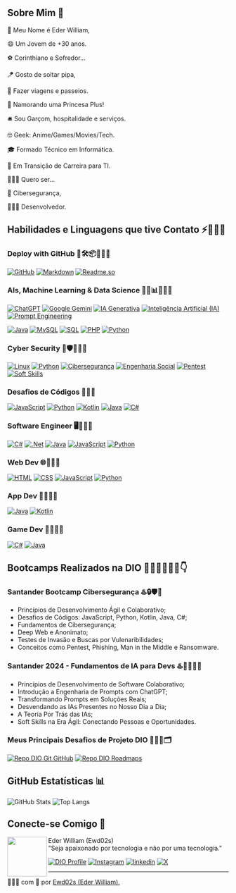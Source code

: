 ## Sobre Mim 💬
👋 Meu Nome é Eder William,

😄 Um Jovem de +30 anos.

⚽ Corinthiano e Sofredor...

🪁 Gosto de soltar pipa,

🎒 Fazer viagens e passeios.

💍 Namorando uma Princesa Plus!

🛎️ Sou Garçom, hospitalidade e serviços.

🤓 Geek: Anime/Games/Movies/Tech.

🎓 Formado Técnico em Informática.

🌱 Em Transição de Carreira para TI.

🙋🏿‍♂️ Quero ser...

🔐 Cibersegurança,

👨🏾‍💻 Desenvolvedor.

## Habilidades e Linguagens que tive Contato ⚡👨🏾‍💻
### Deploy with GitHub 🚀🛠️📦👨🏾‍💻
[![GitHub](https://img.shields.io/badge/GitHub-000?style=for-the-badge&logo=github)](https://docs.github.com/)
[![Markdown](https://img.shields.io/badge/Markdown-000?style=for-the-badge&logo=Markdown)](https://www.markdownguide.org/)
[![Readme.so](https://img.shields.io/badge/Readme-000?style=for-the-badge&logo=Readme)](https://readme.so/pt)
### AIs, Machine Learning & Data Science 🤖🦾📊👨🏾‍💻
[![ChatGPT](https://img.shields.io/badge/ChatGPT-000?style=for-the-badge&logo=OpenAI)](https://openai.com/chatgpt/) 
[![Google Gemini](https://img.shields.io/badge/Google_Gemini-000?style=for-the-badge&logo=GoogleGemini)](https://gemini.google.com)
[![IA Generativa](https://img.shields.io/badge/IA%20Generativa-000?style=for-the-badge&logo=GenerativeAI)]()
[![Inteligência Artificial (IA)](https://img.shields.io/badge/Inteligência%20Artificial-000?style=for-the-badge&logo=AI)]()
[![Prompt Engineering](https://img.shields.io/badge/Prompt%20Engineering-000?style=for-the-badge&logo=Engineering)]()

[![Java](https://img.shields.io/badge/java-%23000?style=for-the-badge&logo=openjdk)](https://www.java.com/pt-BR/download/manual.jsp)
[![MySQL](https://img.shields.io/badge/MySQL-000?style=for-the-badge&logo=MySQL)](https://www.python.org/)
[![SQL](https://img.shields.io/badge/SQL-000?style=for-the-badge&logo=SQL)](https://kotlinlang.org/) 
[![PHP](https://img.shields.io/badge/PHP-000?style=for-the-badge&logo=PHP)](https://www.php.net/)
[![Python](https://img.shields.io/badge/Python-000?style=for-the-badge&logo=Python)](https://www.python.org/)
### Cyber Security 🔐🛡️👨🏾‍💻
[![Linux](https://img.shields.io/badge/Linux-000?style=for-the-badge&logo=Linux)](https://www.linux.org/) 
[![Python](https://img.shields.io/badge/Python-000?style=for-the-badge&logo=Python)](https://www.python.org/) 
[![Cibersegurança](https://img.shields.io/badge/Cibersegurança-000?style=for-the-badge&logo=cybersecurity)]()
[![Engenharia Social](https://img.shields.io/badge/Engenharia%20Social-000?style=for-the-badge&logo=SocialEngineering)]()
[![Pentest](https://img.shields.io/badge/Pentest-000?style=for-the-badge&logo=penetration_test)]()
[![Soft Skills](https://img.shields.io/badge/Soft%20Skill-000?style=for-the-badge&logo=Soft%20Skill)]()
### Desafios de Códigos 👨🏾‍💻
[![JavaScript](https://img.shields.io/badge/JavaScript-000?style=for-the-badge&logo=JavaScript)](https://developer.mozilla.org/pt-BR/docs/Web/JavaScript)
[![Python](https://img.shields.io/badge/Python-000?style=for-the-badge&logo=Python)](https://www.python.org/) 
[![Kotlin](https://img.shields.io/badge/Kotlin-000?style=for-the-badge&logo=Kotlin)](https://kotlinlang.org/)
[![Java](https://img.shields.io/badge/java-%23000?style=for-the-badge&logo=openjdk)](https://www.java.com/pt-BR/download/manual.jsp)
[![C#](https://img.shields.io/badge/C%23-000?style=for-the-badge&logo=c-sharp)](https://learn.microsoft.com/pt-br/dotnet/csharp/)
### Software Engineer 🖥️👨🏾‍💻
[![C#](https://img.shields.io/badge/C%23-000?style=for-the-badge&logo=c-sharp)](https://learn.microsoft.com/pt-br/dotnet/csharp/)
[![.Net](https://img.shields.io/badge/dotNet-000?style=for-the-badge&logo=DotNet)](https://learn.microsoft.com/en-us/dotnet/)
[![Java](https://img.shields.io/badge/java-%23000?style=for-the-badge&logo=openjdk)](https://www.java.com/pt-BR/download/manual.jsp)
[![JavaScript](https://img.shields.io/badge/JavaScript-000?style=for-the-badge&logo=JavaScript)](https://developer.mozilla.org/pt-BR/docs/Web/JavaScript)
[![Python](https://img.shields.io/badge/Python-000?style=for-the-badge&logo=Python)](https://www.python.org/)
### Web Dev 🌐👨🏾‍💻
[![HTML](https://img.shields.io/badge/HTML-000?style=for-the-badge&logo=HTML5)](https://developer.mozilla.org/pt-BR/docs/Web/HTML)
[![CSS](https://img.shields.io/badge/CSS-000?style=for-the-badge&logo=CSS3)](https://developer.mozilla.org/pt-BR/docs/Web/CSS)
[![JavaScript](https://img.shields.io/badge/JS-000?style=for-the-badge&logo=JavaScript)](https://developer.mozilla.org/pt-BR/docs/Web/JavaScript)
[![Python](https://img.shields.io/badge/Python-000?style=for-the-badge&logo=Python)](https://www.python.org/)
### App Dev 📱👨🏾‍💻
[![Java](https://img.shields.io/badge/java-%23000?style=for-the-badge&logo=openjdk)](https://www.java.com/pt-BR/download/manual.jsp)
[![Kotlin](https://img.shields.io/badge/Kotlin-000?style=for-the-badge&logo=Kotlin)](https://kotlinlang.org/)
### Game Dev 👾👨🏾‍💻
[![C#](https://img.shields.io/badge/C%23-000?style=for-the-badge&logo=c-sharp)](https://learn.microsoft.com/pt-br/dotnet/csharp/)
[![Java](https://img.shields.io/badge/java-%23000?style=for-the-badge&logo=openjdk)](https://www.java.com/pt-BR/download/manual.jsp)

## Bootcamps Realizados na DIO 🧑🏾‍💻👨🏾‍💻👇
### Santander Bootcamp Cibersegurança ♨️🔒🛡️🐧
- Princípios de Desenvolvimento Ágil e Colaborativo;
- Desafios de Códigos: JavaScript, Python, Kotlin, Java, C#;
- Fundamentos de Cibersegurança;
- Deep Web e Anonimato; 
- Testes de Invasão e Buscas por Vulenaribilidades;
- Conceitos como Pentest, Phishing, Man in the Middle e Ransomware.
### Santander 2024 - Fundamentos de IA para Devs ♨️🤖🧑🏾‍💻
- Princípios de Desenvolvimento de Software Colaborativo;
- Introdução a Engenharia de Prompts com ChatGPT;
- Transformando Prompts em Soluções Reais;
- Desvendando as IAs Presentes no Nosso Dia a Dia;
- A Teoria Por Trás das IAs;
- Soft Skills na Era Ágil: Conectando Pessoas e Oportunidades.
### Meus Principais Desafios de Projeto DIO 🧑🏾‍💻🗂
[![Repo DIO Git GitHub](https://github-readme-stats.vercel.app/api/pin/?username=elidianaandrade&repo=dio-lab-open-source&bg_color=000&border_color=30A3DC&show_icons=true&icon_color=30A3DC&title_color=E94D5F&text_color=FFF)](https://github.com/elidianaandrade/dio-lab-open-source)
[![Repo DIO Roadmaps](https://github-readme-stats.vercel.app/api/pin/?username=digitalinnovationone&repo=roadmaps&bg_color=000&border_color=30A3DC&show_icons=true&icon_color=30A3DC&title_color=E94D5F&text_color=FFF)](https://github.com/digitalinnovationone/roadmaps)

## GitHub Estatísticas 📊
![GitHub Stats](https://github-readme-stats.vercel.app/api?username=ewd02s&theme=transparent&bg_color=000&border_color=30A3DC&show_icons=true&icon_color=30A3DC&title_color=E94D5F&text_color=FFF)
![Top Langs](https://github-readme-stats-git-masterrstaa-rickstaa.vercel.app/api/top-langs/?username=ewd02s&layout=compact&bg_color=000&border_color=30A3DC&title_color=E94D5F&text_color=FFF)

## Conecte-se Comigo 📲
<p>
    <img 
      align=left 
      margin=15 
      width=90 
      src="https://avatars.githubusercontent.com/u/93952508?v=4"
    />
Eder William (Ewd02s)<br>
"Seja apaixonado por tecnologia e não por uma tecnologia."

[![DIO Profile](https://img.shields.io/badge/Perfil%20na%20DIO-000?style=for-the-badge)](https://web.dio.me/users/Ewd02s/)
[![Instagram](https://img.shields.io/badge/instagram-000?style=for-the-badge&logo=instagram)](https://www.instagram.com/ewd02s/)
[![linkedin](https://img.shields.io/badge/linkedin-000?style=for-the-badge&logo=linkedin)](https://www.linkedin.com/in/ewd02s/)
[![X](https://img.shields.io/badge/Twitter-000?style=for-the-badge&logo=X)](https://twitter.com/ewd02s)

---

👨🏾‍💻 com 💜 por [Ewd02s (Eder William).](https://github.com/ewd02s)
